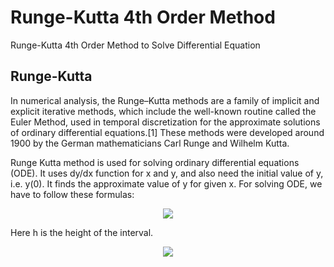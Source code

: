 # Runge-Kutta 4th Order Method
Runge-Kutta 4th Order Method to Solve Differential Equation

## Runge-Kutta
In numerical analysis, the Runge–Kutta methods are a family of implicit and explicit iterative methods, which include the well-known routine called the Euler Method, used in temporal discretization for the approximate solutions of ordinary differential equations.[1] These methods were developed around 1900 by the German mathematicians Carl Runge and Wilhelm Kutta.





Runge Kutta method is used for solving ordinary differential equations (ODE). It uses dy/dx function for x and y, and also need the initial value of y, i.e. y(0). It finds the approximate value of y for given x. For solving ODE, we have to follow these formulas:




<p align="center">
 <img src="https://www.tutorialspoint.com/assets/questions/media/9950/rung_kutta.jpg">
 </p>

Here h is the height of the interval.



<p align="center">
 <img src="https://raw.githubusercontent.com/aliseif321/Runge-Kutta/main/Pictures/Untitvvled.png">
 </p>

